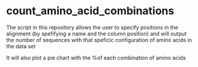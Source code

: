 # count_amino_acid_combinations

The script in this repository allows the user to specify positions in the alignment (by spefifying a name and the column position) and will output the number of sequences with that speficic configuration of amino acids in the data set

It will also plot a pie chart with the %of each combination of amino acids
